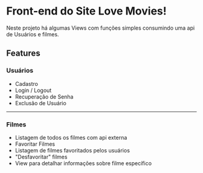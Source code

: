 # Front-end do Site Love Movies!

Neste projeto há algumas Views com funções simples consumindo uma api de Usuários e filmes.

## Features

### Usuários
- Cadastro
- Login / Logout
- Recuperação de Senha
- Exclusão de Usuário

<hr />

### Filmes
- Listagem de todos os filmes com api externa
- Favoritar Filmes
- Listagem de filmes favoritados pelos usuários
- "Desfavoritar" filmes
- View para detalhar informações sobre filme específico

